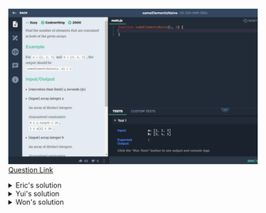 ![(2019.09.16)sameElementsNaive](images/(2019.09.16)sameElementsNaive.jpg)
[Question Link](https://app.codesignal.com/challenge/xgxihXGinjMS43gyd)

<details>
<summary>Eric's solution</summary>
<p>

> ```js
> function sameElementsNaive(a, b) {
>   let result = 0;
>   for (let i = 0; i < a.length; i++) {
>     for (let j = 0; j < b.length; j++) {
>       if (a[i] == b[j]) {
>         result++;
>       }
>     }
>   }
>
>   return result;
> }
> ```
</p>
</details>

<details>
<summary>Yui's solution</summary>
<p>
  
> ```js
>function sameElementsNaive(a,b) {
>    let num=0;
>    for(let i=0; i<a.length; i++){
>        for(let x=0; x<b.length; x++){
>           if(a[i]==b[x]) num++; }
>    } return num;
>} 
> ```
</p>
</details>

<details>
<summary>Won's solution</summary>
<p>
  
> ```js
>function sameElementsNaive(a,b) {
>let result = 0;
>  for (let i = 0; i < a.length; i++) {
>    for (let j = 0; j < b.length; j++) {
>      if (a[i] === b[j]) {
>        result++;
>      }
>    }
>  }
>  return result;
>} 
> ```
</p>
</details>
